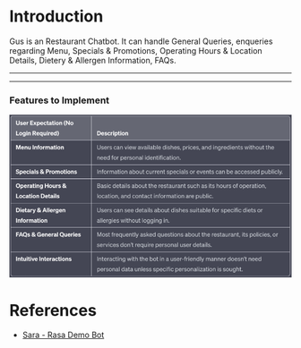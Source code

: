 # Introduction
Gus is an Restaurant Chatbot. It can handle General Queries, enqueries regarding Menu, Specials & Promotions, Operating Hours & Location Details, Dietery & Allergen Information, FAQs.

---
<!-- ### Layout
- actions/
    - actions.py
- data/
    - nlu/
        - lookups/
        - responses/
            - chitchat_oss.yml
            - general.yml 
        - chitchat.yml
        - faq.yml
        - general.yml
        - nlu.yml
        - oss.yml
        - synonyms.yml
    - rules/
        - fallback.yml
        - feedback.yml
        - forms.yml
        - rules.yml
    - stories/
        - chitchat.yml
        - oos.yml
        - stories.yml
- models/
- tests/
- config.yml
- domain.yml
- endpoints.yml
- credentials.yml -->
---


### Features to Implement
![User Expectation Table](image.png)

# References

- [Sara - Rasa Demo Bot](https://github.com/RasaHQ/rasa-demo/)